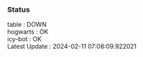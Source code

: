 ### Status


table : DOWN  
hogwarts : OK  
icy-bot : OK  
Latest Update : 2024-02-11 07:08:09.922021
